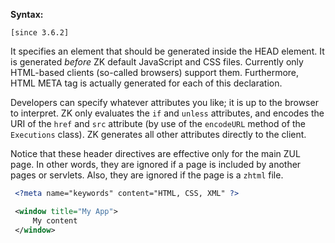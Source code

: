 **Syntax:**

<?meta [''name0''="''value0''"] [''name1''="''value1''"] [''name2''="''value2''"]
    [if="..."] [unless="..."]?>

`[since 3.6.2]`

It specifies an element that should be generated inside the HEAD
element. It is generated *before* ZK default JavaScript and CSS files.
Currently only HTML-based clients (so-called browsers) support them.
Furthermore, HTML META tag is actually generated for each of this
declaration.

Developers can specify whatever attributes you like; it is up to the
browser to interpret. ZK only evaluates the `if` and `unless`
attributes, and encodes the URI of the `href` and `src` attribute (by
use of the `encodeURL` method of the `Executions` class). ZK generates
all other attributes directly to the client.

Notice that these header directives are effective only for the main ZUL
page. In other words, they are ignored if a page is included by another
pages or servlets. Also, they are ignored if the page is a `zhtml` file.

```xml
 <?meta name="keywords" content="HTML, CSS, XML" ?>

 <window title="My App">
     My content
 </window>
```


